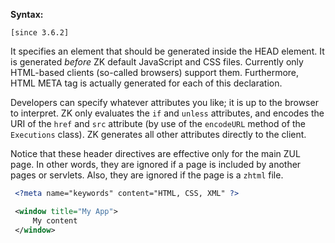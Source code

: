 **Syntax:**

<?meta [''name0''="''value0''"] [''name1''="''value1''"] [''name2''="''value2''"]
    [if="..."] [unless="..."]?>

`[since 3.6.2]`

It specifies an element that should be generated inside the HEAD
element. It is generated *before* ZK default JavaScript and CSS files.
Currently only HTML-based clients (so-called browsers) support them.
Furthermore, HTML META tag is actually generated for each of this
declaration.

Developers can specify whatever attributes you like; it is up to the
browser to interpret. ZK only evaluates the `if` and `unless`
attributes, and encodes the URI of the `href` and `src` attribute (by
use of the `encodeURL` method of the `Executions` class). ZK generates
all other attributes directly to the client.

Notice that these header directives are effective only for the main ZUL
page. In other words, they are ignored if a page is included by another
pages or servlets. Also, they are ignored if the page is a `zhtml` file.

```xml
 <?meta name="keywords" content="HTML, CSS, XML" ?>

 <window title="My App">
     My content
 </window>
```


